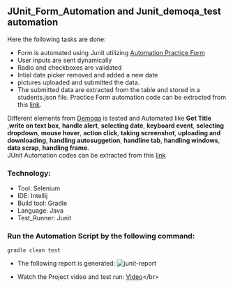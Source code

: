 ## JUnit_Form_Automation and Junit_demoqa_test automation
Here the following tasks are done:
- Form is automated using Junit utilizing [Automation Practice Form](https://demoqa.com/automation-practice-form)
- User inputs are sent dynamically
- Radio and checkboxes are validated
- Intial date picker removed and added a new date
- pictures uploaded and submitted the data.
- The submitted data are extracted from the table and stored in a students.json file.
Practice Form automation code can be extracted from this [link](https://github.com/tanvirmitul/junit-automation/blob/main/src/test/java/PracticeForm.java).

Different elements from [Demoqa](https://demoqa.com/) is tested and Automated like **Get Title** ,**write on text box**, **handle alert**, **selecting date**, **keyboard event**, **selecting dropdown**, **mouse hover**, **action click**, **taking screenshot**, **uploading and downloading**, **handling autosuggetion**, **handline tab**, **handling windows**, **data scrap**, **handling frame**. </br>
JUnit Automation codes can be extracted from this [link](https://github.com/tanvirmitul/junit-automation/blob/main/src/test/java/JUnitTutorial.java)
### Technology: </br>
- Tool: Selenium
- IDE: Intellij
- Build tool: Gradle
- Language: Java
- Test_Runner: Junit
### Run the Automation Script by the following command:
 ```
 gradle clean test 
 ```
- The following report is generated:
![junit-report](https://user-images.githubusercontent.com/59876702/206897131-6c67fc9f-ecf2-4314-843b-8fd57ba2cd8f.png)

- Watch the Project video and test run: [Video]([https://drive.google.com/drive/my-drive](https://drive.google.com/file/d/1EbKaRF6KL1i3frZBN85qqIGPvQ5f_J23/view?usp=sharing))</br>

